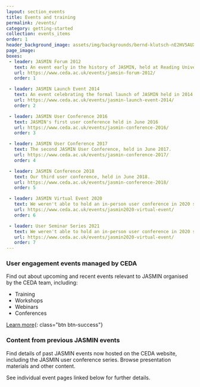 ```yaml
---
layout: section_events
title: Events and training
permalink: /events/
category: getting-started
collection: events_items
order: 1
header_background_image: assets/img/backgrounds/bernd-klutsch-nE2HV5AUXFo-unspla.a944b47e.fill-2000x1000.jpg
page_image: 
boxes:
 - leader: JASMIN Forum 2012
   text: An event early in the history of JASMIN, held at Reading University in 2012
   url: https://www.ceda.ac.uk/events/jamsin-forum-2012/
   order: 1

 - leader: JASMIN Launch Event 2014
   text: An event celebrating the formal launch of JASMIN held in 2014
   url: https://www.ceda.ac.uk/events/jasmin-launch-event-2014/
   order: 2

 - leader: JASMIN User Conference 2016
   text: JASMIN's first user conference held in June 2016
   url: https://www.ceda.ac.uk/events/jasmin-conference-2016/
   order: 3

 - leader: JASMIN User Conference 2017
   text: The second JASMIN User Conference, held in June 2017.
   url: https://www.ceda.ac.uk/events/jasmin-conference-2017/
   order: 4

 - leader: JASMIN Conference 2018
   text: Our third user conference, held in June 2018.
   url: https://www.ceda.ac.uk/events/jasmin-conference-2018/
   order: 5

 - leader: JASMIN Virtual Event 2020
   text: We weren't able to hold an in-person user conference in 2020 so we moved the event online.
   url: https://www.ceda.ac.uk/events/jasmin2020-virtual-event/
   order: 6

 - leader: User Seminar Series 2021
   text: We weren't able to hold an in-person user conference in 2020 so we moved the event online.
   url: https://www.ceda.ac.uk/events/jasmin2020-virtual-event/
   order: 7
---
```


### User engagement events managed by CEDA
Find out about upcoming and recent events relevant to JASMIN organised by the CEDA team, including:

* Training
* Workshops
* Webinars
* Conferences

[Learn more](https://www.ceda.ac.uk/events/){: class="btn btn-success"}

### Content from previous JASMIN events
Find details of past JASMIN events now hosted on the CEDA website, including the JASMIN user conference series. Browse presentation materials and other content.

See individual event pages linked below for further details.



